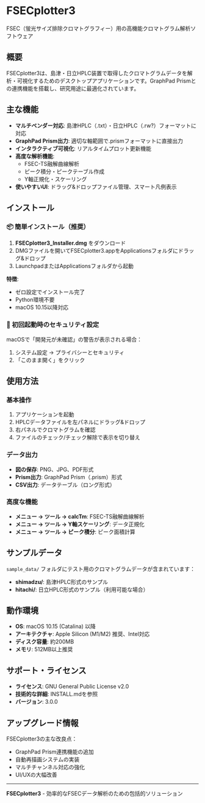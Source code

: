 # FSECplotter3

FSEC（蛍光サイズ排除クロマトグラフィー）用の高機能クロマトグラム解析ソフトウェア

## 概要

FSECplotter3は、島津・日立HPLC装置で取得したクロマトグラムデータを解析・可視化するためのデスクトップアプリケーションです。GraphPad Prismとの連携機能を搭載し、研究用途に最適化されています。

## 主な機能

- **マルチベンダー対応**: 島津HPLC（.txt）・日立HPLC（.rw?）フォーマットに対応
- **GraphPad Prism出力**: 適切な軸範囲で.prismフォーマットに直接出力
- **インタラクティブ可視化**: リアルタイムプロット更新機能
- **高度な解析機能**: 
  - FSEC-TS融解曲線解析
  - ピーク積分・ピークテーブル作成
  - Y軸正規化・スケーリング
- **使いやすいUI**: ドラッグ&ドロップファイル管理、スマート凡例表示

## インストール

### 📦 簡単インストール（推奨）

1. **FSECplotter3_Installer.dmg** をダウンロード
2. DMGファイルを開いてFSECplotter3.appをApplicationsフォルダにドラッグ&ドロップ
3. LaunchpadまたはApplicationsフォルダから起動

**特徴**: 
- ゼロ設定でインストール完了
- Python環境不要
- macOS 10.15以降対応

### 🔧 初回起動時のセキュリティ設定

macOSで「開発元が未確認」の警告が表示される場合：
1. システム設定 → プライバシーとセキュリティ
2. 「このまま開く」をクリック

## 使用方法

### 基本操作
1. アプリケーションを起動
2. HPLCデータファイルを左パネルにドラッグ&ドロップ
3. 右パネルでクロマトグラムを確認
4. ファイルのチェック/チェック解除で表示を切り替え

### データ出力
- **図の保存**: PNG、JPG、PDF形式
- **Prism出力**: GraphPad Prism（.prism）形式
- **CSV出力**: データテーブル（ロング形式）

### 高度な機能
- **メニュー → ツール → calcTm**: FSEC-TS融解曲線解析
- **メニュー → ツール → Y軸スケーリング**: データ正規化
- **メニュー → ツール → ピーク積分**: ピーク面積計算

## サンプルデータ

`sample_data/` フォルダにテスト用のクロマトグラムデータが含まれています：
- **shimadzu/**: 島津HPLC形式のサンプル
- **hitachi/**: 日立HPLC形式のサンプル（利用可能な場合）

## 動作環境

- **OS**: macOS 10.15 (Catalina) 以降
- **アーキテクチャ**: Apple Silicon (M1/M2) 推奨、Intel対応
- **ディスク容量**: 約200MB
- **メモリ**: 512MB以上推奨

## サポート・ライセンス

- **ライセンス**: GNU General Public License v2.0
- **技術的な詳細**: INSTALL.mdを参照
- **バージョン**: 3.0.0

## アップグレード情報

FSECplotter3の主な改良点：
- GraphPad Prism連携機能の追加
- 自動再描画システムの実装
- マルチチャンネル対応の強化
- UI/UXの大幅改善

---

**FSECplotter3** - 効率的なFSECデータ解析のための包括的ソリューション